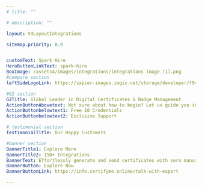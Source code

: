 ```yaml
---
# title: ""

# description: ""

layout: V4LayoutIntegrations

sitemap.priority: 0.9


customText: Spark Hire
HeroButtonLinkText: spark-hire
BoxImage: /assets4/images/integrations/integrations image (1).png
#compare section
leftSideLogoLink: https://zapier-images.imgix.net/storage/developer/f94efb6516c5fd135ddba0a756f7cbec.png?auto=format&ixlib=react-9.8.0&fit=crop&q=50&w=60&h=60&dpr=1

#G2 section
G2Title: Global Leader in Digital Certificates & Badge Management
ActionButtonAbovetext: Not sure about how to begin? Let us guide you in the right direction!
ActionButtonbelowtext1: Free 10 Credentials
ActionButtonbelowtext2: Exclusive Support

# testimonial section
TestimonialTitle: Our Happy Customers   

#banner section
BannerTitle1: Explore More
BannerTitle2: 150+ Integrations
BannerText: Effortlessly generate and send certificates with zero manual intervention using the most advanced digital credential management software of 2023.
BannerButton: Explore Now
BannerButtonLink: https://info.certifyme.online/talk-with-expert

---
```


